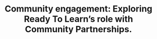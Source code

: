 ---
title: "Community engagement: Exploring Ready To Learn’s role with Community Partnerships."
description: Presentation at the Annual National Family and Community Engagement Conference.
location: San Francisco, CA
publish_date: March 2018
---